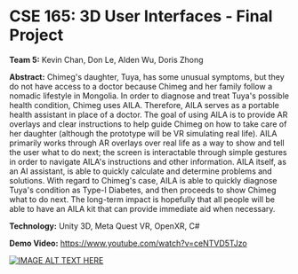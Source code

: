 # CSE 165: 3D User Interfaces - Final Project
**Team 5:** Kevin Chan, Don Le, Alden Wu, Doris Zhong

**Abstract:** Chimeg's daughter, Tuya, has some unusual symptoms, but they do not have access to a doctor because Chimeg and her family follow a nomadic lifestyle in Mongolia. In order to diagnose and treat Tuya's possible health condition, Chimeg uses AILA. Therefore, AILA serves as a portable health assistant in place of a doctor. The goal of using AILA is to provide AR overlays and clear instructions to help guide Chimeg on how to take care of her daughter (although the prototype will be VR simulating real life). AILA primarily works through AR overlays over real life as a way to show and tell the user what to do next; the screen is interactable through simple gestures in order to navigate AILA's instructions and other information. AILA itself, as an AI assistant, is able to quickly calculate and determine problems and solutions. With regard to Chimeg's case, AILA is able to quickly diagnose Tuya's condition as Type-I Diabetes, and then proceeds to show Chimeg what to do next. The long-term impact is hopefully that all people will be able to have an AILA kit that can provide immediate aid when necessary.

**Technology:** Unity 3D, Meta Quest VR, OpenXR, C#

**Demo Video:** https://www.youtube.com/watch?v=ceNTVD5TJzo

[![IMAGE ALT TEXT HERE](https://img.youtube.com/vi/ceNTVD5TJzo/0.jpg)](https://www.youtube.com/watch?v=ceNTVD5TJzo)
